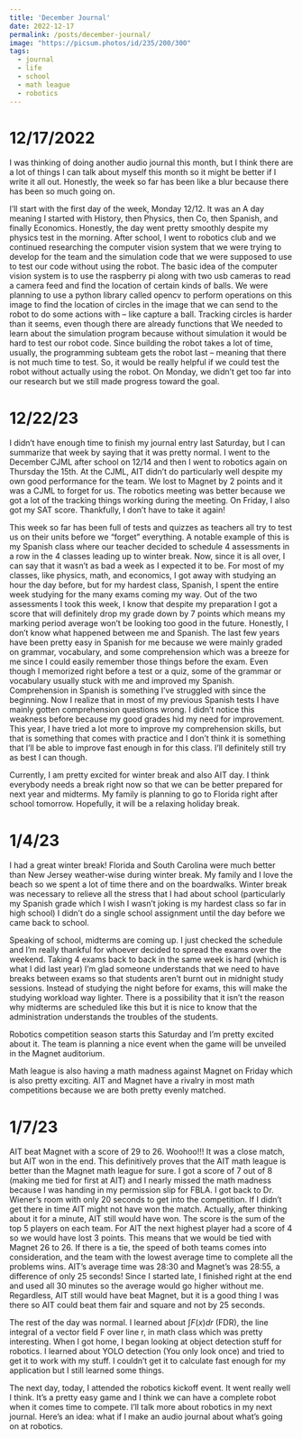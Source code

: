 ```yaml
---
title: 'December Journal'
date: 2022-12-17
permalink: /posts/december-journal/
image: "https://picsum.photos/id/235/200/300"
tags:
  - journal
  - life
  - school
  - math league
  - robotics
---
```


12/17/2022 
======
I was thinking of doing another audio journal this month, but I think there are a lot of things I can talk about myself this month so it might be better if I write it all out. Honestly, the week so far has been like a blur because there has been so much going on. 

I’ll start with the first day of the week, Monday 12/12. It was an A day meaning I started with History, then Physics, then Co, then Spanish, and finally Economics. Honestly, the day went pretty smoothly despite my physics test in the morning. After school, I went to robotics club and we continued researching the computer vision system that we were trying to develop for the team and the simulation code that we were supposed to use to test our code without using the robot. The basic idea of the computer vision system is to use the raspberry pi along with two usb cameras to read a camera feed and find the location of certain kinds of balls. We were planning to use a python library called opencv to perform operations on this image to find the location of circles in the image that we can send to the robot to do some actions with – like capture a ball. Tracking circles is harder than it seems, even though there are already functions that  We needed to learn about the simulation program because without simulation it would be hard to test our robot code. Since building the robot takes a lot of time, usually, the programming subteam gets the robot last – meaning that there is not much time to test. So, it would be really helpful if we could test the robot without actually using the robot. On Monday, we didn’t get too far into our research but we still made progress toward the goal. 

12/22/23
======
I didn’t have enough time to finish my journal entry last Saturday, but I can summarize that week by saying that it was pretty normal. I went to the December CJML after school on 12/14 and then I went to robotics again on Thursday the 15th. At the CJML, AIT didn’t do particularly well despite my own good performance for the team. We lost to Magnet by 2 points and it was a CJML to forget for us. The robotics meeting was better because we got a lot of the tracking things working during the meeting. On Friday, I also got my SAT score. Thankfully, I don’t have to take it again!


This week so far has been full of tests and quizzes as teachers all try to test us on their units before we “forget” everything. A notable example of this is my Spanish class where our teacher decided to schedule 4 assessments in a row in the 4 classes leading up to winter break. Now, since it is all over, I can say that it wasn’t as bad a week as I expected it to be. For most of my classes, like physics, math, and economics, I got away with studying an hour the day before, but for my hardest class, Spanish, I spent the entire week studying for the many exams coming my way. Out of the two assessments I took this week, I know that despite my preparation I got a score that will definitely drop my grade down by 7 points which means my marking period average won’t be looking too good in the future. Honestly, I don’t know what happened between me and Spanish. The last few years have been pretty easy in Spanish for me because we were mainly graded on grammar, vocabulary, and some comprehension which was a breeze for me since I could easily remember those things before the exam. Even though I memorized right before a test or a quiz, some of the grammar or vocabulary usually stuck with me and improved my Spanish. Comprehension in Spanish is something I’ve struggled with since the beginning. Now I realize that in most of my previous Spanish tests I have mainly gotten comprehension questions wrong. I didn’t notice this weakness before because my good grades hid my need for improvement. This year, I have tried a lot more to improve my comprehension skills, but that is something that comes with practice and I don’t think it is something that I’ll be able to improve fast enough in for this class. I’ll definitely still try as best I can though.

Currently, I am pretty excited for winter break and also AIT day. I think everybody needs a break right now so that we can be better prepared for next year and midterms. My family is planning to go to Florida right after school tomorrow. Hopefully, it will be a relaxing holiday break.

1/4/23
======
I had a great winter break! Florida and South Carolina were much better than New Jersey weather-wise during winter break. My family and I love the beach so we spent a lot of time there and on the boardwalks. Winter break was necessary to relieve all the stress that I had about school (particularly my Spanish grade which I wish I wasn’t joking is my hardest class so far in high school) I didn’t do a single school assignment until the day before we came back to school. 

Speaking of school, midterms are coming up. I just checked the schedule and I’m really thankful for whoever decided to spread the exams over the weekend. Taking 4 exams back to back in the same week is hard (which is what I did last year) I’m glad someone understands that we need to have breaks between exams so that students aren’t burnt out in midnight study sessions. Instead of studying the night before for exams, this will make the studying workload way lighter. There is a possibility that it isn’t the reason why midterms are scheduled like this but it is nice to know that the administration understands the troubles of the students. 

Robotics competition season starts this Saturday and I’m pretty excited about it. The team is planning a nice event when the game will be unveiled in the Magnet auditorium. 

Math league is also having a math madness against Magnet on Friday which is also pretty exciting. AIT and Magnet have a rivalry in most math competitions because we are both pretty evenly matched.

1/7/23
======
AIT beat Magnet with a score of 29 to 26. Woohoo!!! It was a close match, but AIT won in the end. This definitively proves that the AIT math league is better than the Magnet math league for sure. I got a score of 7 out of 8 (making me tied for first at AIT) and I nearly missed the math madness because I was handing in my permission slip for FBLA. I got back to Dr. Wiener’s room with only 20 seconds to get into the competition. If I didn’t get there in time AIT might not have won the match. Actually, after thinking about it for a minute, AIT still would have won. The score is the sum of the top 5 players on each team. For AIT the next highest player had a score of 4 so we would have lost 3 points. This means that we would be tied with Magnet 26 to 26. If there is a tie, the speed of both teams comes into consideration, and the team with the lowest average time to complete all the problems wins. AIT’s average time was 28:30 and Magnet’s was 28:55, a difference of only 25 seconds! Since I started late, I finished right at the end and used all 30 minutes so the average would go higher without me. Regardless, AIT still would have beat Magnet, but it is a good thing I was there so AIT could beat them fair and square and not by 25 seconds.

The rest of the day was normal. I learned about $\int F(x) dr$ (FDR), the line integral of a vector field F over line r, in math class which was pretty interesting. When I got home, I began looking at object detection stuff for robotics. I learned about YOLO detection (You only look once) and tried to get it to work with my stuff. I couldn’t get it to calculate fast enough for my application but I still learned some things.

The next day, today, I attended the robotics kickoff event. It went really well I think. It’s a pretty easy game and I think we can have a complete robot when it comes time to compete. I’ll talk more about robotics in my next journal. Here’s an idea: what if I make an audio journal about what’s going on at robotics.
